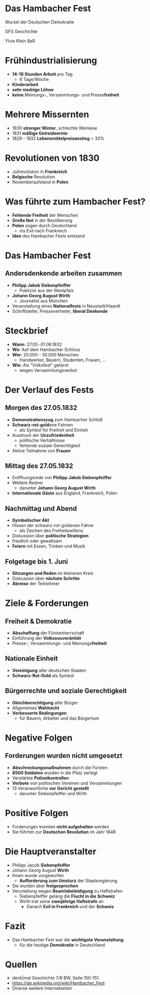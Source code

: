 # Das Hambacher Fest

Wurzel der Deutschen Demokratie

GFS Geschichte 

Ylvie Klein 8aR

# Frühindustrialisierung

- **14-16 Stunden Arbeit** pro Tag
  - 6 Tage/Woche
- **Kinderarbeit**
- **sehr niedrige Löhne**
- **keine** Meinungs-, Versammlungs- und Presse**freiheit**

# Mehrere Missernten

- 1830 **strenger Winter**, schlechte Weinlese
- 1831 **mäßige Getreideernte**
- 1829 - 1832 **Lebensmittelpreisanstieg** > 33%

# Revolutionen von 1830

- Julirevolution in **Frankreich**
- **Belgische** Revolution
- Novemberaufstand in **Polen**

# Was führte zum Hambacher Fest?

- **Fehlende Freiheit** der Menschen
- **Große Not** in der Bevölkerung
- **Polen** zogen durch Deutschland 
  - ins Exil nach Frankreich
- **Idee** des Hambacher Fests entstand

# Das Hambacher Fest

## Andersdenkende arbeiten zusammen

- **Philipp Jakob Siebenpfeiffer**
  - Publizist aus der Westpfalz
- **Johann Georg August Wirth**
  - Journalist aus München  
- Veranstaltung eines **Nationalfests** in Neustadt/Haardt
- Schriftsteller, Pressevertreter, **liberal Denkende**

# Steckbrief

- **Wann:** 27.05.-01.06.1832 
- **Wo:** Auf dem Hambacher Schloss
- **Wer:** 20.000 - 30.000 Menschen 
  - Handwerker, Bauern, Studenten, Frauen, ...
- **Wie:** Als "Volksfest" getarnt 
  - wegen Versammlungsverbot 

# Der Verlauf des Fests

## Morgen des 27.05.1832

- **Demonstrationszug** zum Hambacher Schloß
- **Schwarz-rot-gold**ene Fahnen
  - als Symbol für Freiheit und Einheit
- Ausdruck der **Unzufriedenheit** 
  - politische Verhältnisse
  - fehlende soziale Gerechtigkeit
- Aktive Teilnahme von **Frauen** 

## Mittag des 27.05.1832

- Eröffnungsrede von **Philipp Jakob Siebenpfeiffer**
- Weitere Redner
  - darunter **Johann Georg August Wirth**
- **Internationale Gäste** aus England, Frankreich, Polen 

## Nachmittag und Abend

- **Symbolischer Akt**
- Hissen der schwarz-rot-goldenen Fahne 
    - als Zeichen des Freiheitswillens
- Diskussion über **politische Strategien**
- friedlich oder gewaltsam
- **Feiern** mit Essen, Trinken und Musik

## Folgetage bis 1. Juni

- **Sitzungen und Reden** im kleineren Kreis
- Diskussion über **nächste Schritte**
- **Abreise** der Teilnehmer

# Ziele & Forderungen

## Freiheit & Demokratie

- **Abschaffung** der Fürstenherrschaft
- Einführung der **Volkssouveränität**
- Presse-, Versammlungs- und Meinungs**freiheit**

## Nationale Einheit

- **Vereinigung** aller deutschen Staaten
- **Schwarz-Rot-Gold** als Symbol

## Bürgerrechte und soziale Gerechtigkeit

- **Gleichberechtigung** aller Bürger
- Allgemeines **Wahlrecht**
- **Verbesserte Bedingungen** 
  - für Bauern, Arbeiter und das Bürgertum

#  Negative Folgen

## Forderungen wurden nicht umgesetzt

- **Abschreckungsmaßnahmen** durch die Fürsten
- **8500 Soldaten** wurden in die Pfalz verlegt
- Verstärkte **Polizeikontrollen**
- **Verbote** von politischen Vereinen und Versammlungen
- 13 Veranwortliche **vor Gericht gestellt**
  - darunter Siebenpfeiffer und Wirth

# Positive Folgen

- Forderungen konnten **nicht aufgehalten** werden
- Sie führten zur **Deutschen Revolution** im Jahr 1848

# Die Hauptveranstalter

- Philipp Jacob **Siebenpfeiffer**
- Johann Georg August **Wirth**
- Ihnen wurde vorgeworfen 
  - **Aufforderung zum Umsturz** der Staatsregierung 
- Sie wurden aber **freigesprochen**
- Verurteilung wegen **Beamtsbeleidigung** zu Haftstrafen
  - Siebenpfeiffer gelang die **Flucht in die Schweiz**
  - Wirth trat seine **zweijährige Haftstrafe** an
    - Danach **Exil in Frankreich** und der **Schweiz**

# Fazit

- Das Hambacher Fest war die **wichtigste Veranstaltung** 
  - für die heutige **Demokratie** in Deutschland

# Quellen

- denk|mal Geschichte 7/8 BW, Seite 150-151
- https://de.wikipedia.org/wiki/Hambacher_Fest
- Diverse weitere Internetseiten